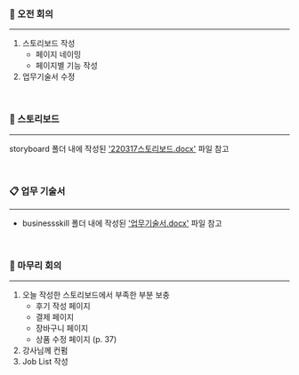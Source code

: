 ### 💛 오전 회의
---
1. 스토리보드 작성
    - 페이지 네이밍
    - 페이지별 기능 작성
2. 업무기술서 수정

<br>

### 🎨 스토리보드
---
storyboard 폴더 내에 작성된 ['220317스토리보드.docx'](https://github.com/haramiee/project/blob/main/storyboard/220317%EC%8A%A4%ED%86%A0%EB%A6%AC%EB%B3%B4%EB%93%9C.docx) 파일 참고

<br> 

### 📋 업무 기술서
---
- businessskill 폴더 내에 작성된 ['업무기술서.docx'](https://github.com/haramiee/project/blob/main/businessskill/%EC%97%85%EB%AC%B4%EA%B8%B0%EC%88%A0%EC%84%9C.docx) 파일 참고

<br>

### 💜 마무리 회의
---
1. 오늘 작성한 스토리보드에서 부족한 부분 보충
    - 후기 작성 페이지
    - 결제 페이지
    - 장바구니 페이지
    - 상품 수정 페이지 (p. 37)
2. 강사님께 컨펌
3. Job List 작성

